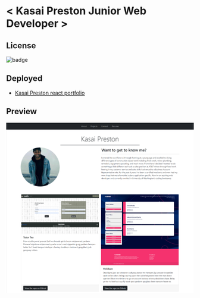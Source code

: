  # < Kasai Preston Junior Web Developer >

## License
![badge](https://img.shields.io/apm/l/vim-mode?style=plastic)



## Deployed 

* [Kasai Preston react portfolio](https://kasai-codes.github.io/kasai-codes-portfolio/) 
## Preview

![Screen shot](./src/images/screenshotReact.png)


